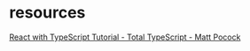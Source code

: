 # resources

[React with TypeScript Tutorial - Total TypeScript - Matt Pocock](https://www.totaltypescript.com/tutorials/react-with-typescript)
